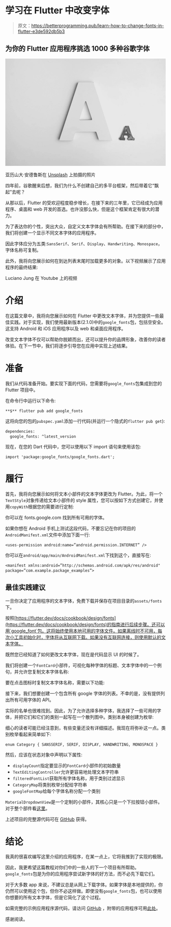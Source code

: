 # 学习在 Flutter 中改变字体

> 原文：<https://betterprogramming.pub/learn-how-to-change-fonts-in-flutter-e3de592db5b3>

## 为你的 Flutter 应用程序挑选 1000 多种谷歌字体

![](img/30759f6183401d283b811facf8efe229.png)

亚历山大·安德鲁斯在 [Unsplash](https://unsplash.com/s/photos/fonts?utm_source=unsplash&utm_medium=referral&utm_content=creditCopyText) 上拍摄的照片

四年前，谷歌醒来后想，我们为什么不创建自己的多平台框架，然后带着它“飘起”去呢？

从那以后，Flutter 的受欢迎程度稳步增长，在接下来的三年里，它已经成为应用程序、桌面和 web 开发的首选。也许没那么快，但是这个框架肯定有很大的潜力。

为了表达你的个性，突出大众，自定义文本字体会有所帮助。在接下来的部分中，我们将创建一个显示不同文本字体的应用程序。

因此字体应分为五类:`SansSerif`、`Serif`、`Display`、`Handwriting`、`Monospace`，字体名称可复制。

此外，我将向您展示如何在到达列表末尾时加载更多的对象。以下视频展示了应用程序的最终结果:

Luciano Jung 在 Youtube 上的视频

# 介绍

在这篇文章中，我将向您展示如何在 Flutter 中更改文本字体，并为您提供一些最佳实践。对于实现，我们使用最新版本(2.1.0)中的`google_fonts`包，包括空安全。这支持 Android 和 iOS 应用程序以及 web 和桌面应用程序。

改变文本字体不仅可以帮助你脱颖而出，还可以提升你的品牌形象，改善你的读者体验。在下一节中，我们将逐步引导您在应用中实现上述结果。

# 准备

我们从代码准备开始。要实现下面的代码，您需要将`google_fonts`包集成到您的 Flutter 项目中。

在命令行中运行以下命令:

```
**$** flutter pub add google_fonts
```

这将向您的包的`pubspec.yaml`添加一行代码(并运行一个隐式的`flutter pub get`):

```
dependencies:
  google_fonts: ^latest_version
```

现在，在您的 Dart 代码中，您可以使用以下 import 语句来使用该包:

```
import 'package:google_fonts/google_fonts.dart';
```

# 履行

首先，我将向您展示如何将文本小部件的文本字体更改为 Flutter。为此，将一个`TextStyle`对象传递给文本小部件的 style 属性，您可以按如下方式创建它，并使用`copyWith`根据您的需要进行定制:

你可以在 fonts.google.com 找到所有可用的字体。

如果你想在 Android 手机上测试这段代码，不要忘记在你的项目的`AndroidManifest.xml`文件中添加下面一行:

```
<uses-permission android:name=”android.permission.INTERNET” />
```

你可以在`android/app/main/AndroidManifest.xml`下找到这个，直接写在:

```
<manifest xmlns:android=”http://schemas.android.com/apk/res/android" package=”com.example.package_examples”>
```

## **最佳实践建议**

一旦你决定了应用程序的文本字体，免费下载并保存在项目目录的`assets/fonts`下。

按照[https://flutter.dev/docs/cookbook/design/fonts](https://flutter.dev/docs/cookbook/design/fonts)的指南进行后续步骤。还可以用`google_font`包。这将始终使用本地可用的字体文件。如果离线时不可用，每次小工具初始化时，字体将从互联网下载。如果没有互联网连接，则使用默认的文本字体。

既然您已经知道了如何更改文本字体，现在是代码显示 UI 的时候了。

我们将创建一个`FontCard`小部件，可视化每种字体的标题、文本字体中的一个例句，并允许您复制文本字体名称:

要在点击图标时复制文本字体名称，需要以下功能:

接下来，我们想要创建一个包含所有 google 字体的列表。不幸的是，没有提供列出所有可用字体的 API。

实际的名单也很难找到。因此，为了允许选择多种字体，我选择了一些可用的字体，并把它们和它们的类别一起写在一个散列图中。类别本身被创建为枚举:

细心的读者可能已经注意到，有些变量还没有详细描述。我现在将弥补这一点。类别枚举看起来简单如下:

```
enum Category { SANSSERIF, SERIF, DISPLAY, HANDWRITING, MONOSPACE }
```

然后，应该在状态对象中声明以下属性:

*   `displayCount`指定要显示的`FontCard`小部件的初始数量
*   `TextEditingController`允许更容易地处理文本字符串
*   `filteredFontList`获取所有字体名称，用于类别过滤显示
*   `CategoryMap`将类别枚举分配给字符串
*   `googleFontMap`给每个字体名称分配一个类别

`MaterialDropdownView`是一个定制的小部件，其核心只是一个下拉按钮小部件。对于整个部件看[这里](https://github.com/lucianojung/flutter_package_examples/blob/master/lib/shared/material_dropdown_view.dart)。

上述项目的完整源代码可在 [GitHub](https://github.com/lucianojung/flutter_package_examples/blob/master/lib/packages/google_fonts/google_fonts_main.dart) 获得。

# 结论

我真的很喜欢编写这里介绍的应用程序，在某一点上，它将我推到了实现的极限。

因此，我更希望这篇教程对你们中的一些人的下一个项目有所帮助。`google_fonts`包是为你的应用程序尝试新字体的好方法，而不必先下载它们。

对于大多数 app 来说，不建议总是从网上下载字体。如果字体是本地提供的，你仍然可以使用这个包，但你不必这样做。即使没有`google_fonts`包，也可以使用你想要的所有文本字体，但是它简化了这个过程。

如需完整的示例应用程序源代码，请访问 [GitHub](https://medium.com/r?url=https%3A%2F%2Fgithub.com%2Flucianojung%2Fflutter_package_examples) ，附带的应用程序可用[此处](https://medium.com/r?url=https%3A%2F%2Fflutter-package-examples.netlify.app%2F)。

感谢阅读。